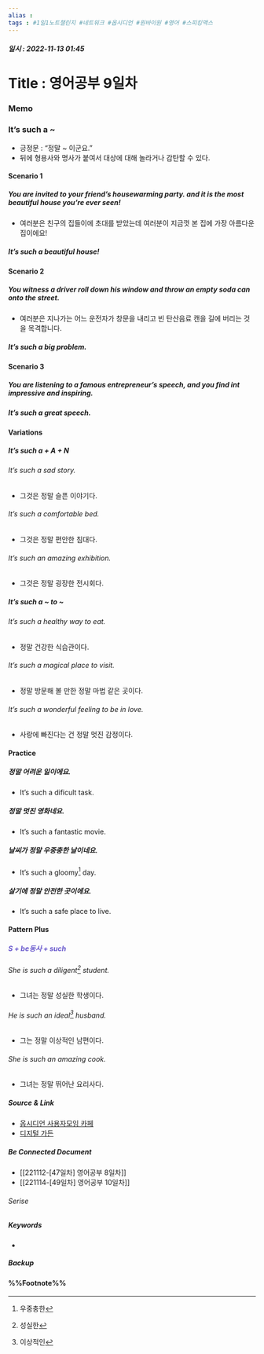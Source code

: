 ```yaml
---
alias : 
tags : #1일1노트챌린지 #네트워크 #옵시디언 #원바이원 #영어 #스피킹맥스
---
```


##### 일시 : 2022-11-13 01:45

# Title : 영어공부 9일차

### Memo

### It’s such a ~
- 긍정문 : “정말 ~ 이군요.”
- 뒤에 형용사와 명사가 붙여서 대상에 대해 놀라거나 감탄할 수 있다.

#### Scenario 1

##### You are invited to your friend’s housewarming party. and it is the most beautiful house you’re ever seen!
- 여러분은 친구의 집들이에 초대를 받았는데 여러분이 지금껏 본 집에 가장 아름다운 집이에요!

##### It’s such a beautiful house!

#### Scenario 2

##### You witness a driver roll down his window and throw an empty soda can onto the street.
- 여러분은 지나가는 어느 운전자가 창문을 내리고 빈 탄산음료 캔을 길에 버리는 것을 목격합니다.

##### It’s such a big problem.

#### Scenario 3

##### You are listening to a famous entrepreneur’s speech, and you find int impressive and inspiring.

##### It’s such a great speech.

#### Variations

##### It’s such a + A + N

###### It’s such a sad story.
- 그것은 정말 슬픈 이야기다.

###### It’s such a comfortable bed.
- 그것은 정말 편안한 침대다.

###### It’s such an amazing exhibition.
- 그것은 정말 굉장한 전시회다.

##### It’s such a ~ to ~

###### It’s such a healthy way to eat.
- 정말 건강한 식습관이다.

###### It’s such a magical place to visit.
- 정말 방문해 볼 만한 정말 마법 같은 곳이다.

###### It’s such a wonderful feeling to be in love.
- 사랑에 빠진다는 건 정말 멋진 감정이다.

#### Practice

##### 정말 어려운 일이에요.
- It’s such a dificult task.

##### 정말 멋진 영화네요.
- It’s such a fantastic movie.

##### 날씨가 정말 우중충한 날이네요.
- It’s such a gloomy[^1] day.

##### 살기에 정말 안전한 곳이에요.
- It’s such a safe place to live.

#### Pattern Plus

##### <font color="SlateBlue">S + be동사 + such</font>

###### She is such a diligent[^2] student.
- 그녀는 정말 성실한 학생이다.

###### He is such an ideal[^3] husband.
- 그는 정말 이상적인 남편이다.

###### She is such an amazing cook.
- 그녀는 정말 뛰어난 요리사다.

##### Source & Link
- [옵시디언 사용자모임 카페](https://cafe.naver.com/obsidianary/2402)
- [디지털 가든](https://chunghasull.netlify.app/221113-48일차-영어공부-9일차)

##### Be Connected Document
- [[221112-[47일차] 영어공부 8일차]]
- [[221114-[49일차] 영어공부 10일차]]

###### Serise


##### Keywords
- 

##### Backup


#### %%Footnote%%

[^1]: 우중충한
[^2]: 성실한
[^3]: 이상적인